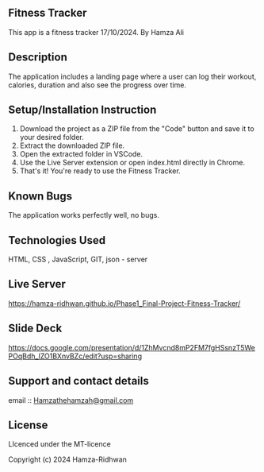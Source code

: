 ## Fitness Tracker

This app is a fitness tracker 17/10/2024.
By Hamza Ali

## Description
The application includes a landing page where a user can log their workout, calories, duration and also see the progress over time.

## Setup/Installation Instruction
1. Download the project as a ZIP file from the "Code" button and save it to your desired folder.
2. Extract the downloaded ZIP file.
3. Open the extracted folder in VSCode.
4. Use the Live Server extension or open index.html directly in Chrome.
5. That's it! You're ready to use the Fitness Tracker.

## Known Bugs
The application works perfectly well, no bugs.

## Technologies Used
HTML, CSS , JavaScript, GIT, json - server

## Live Server
https://hamza-ridhwan.github.io/Phase1_Final-Project-Fitness-Tracker/ 

## Slide Deck
https://docs.google.com/presentation/d/1ZhMvcnd8mP2FM7fgHSsnzT5WePOqBdh_lZO1BXnvBZc/edit?usp=sharing

## Support and contact details
email :: Hamzathehamzah@gmail.com

## License
LIcenced under the MT-licence

Copyright (c) 2024 Hamza-Ridhwan
